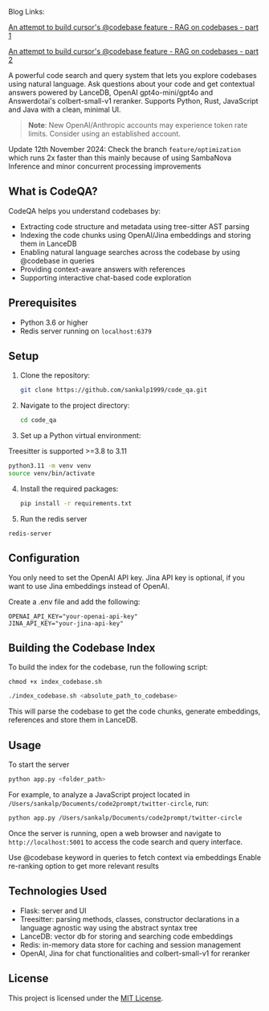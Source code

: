 

Blog Links:

[An attempt to build cursor's @codebase feature - RAG on codebases - part 1](https://blog.lancedb.com/rag-codebase-1/)

[An attempt to build cursor's @codebase feature - RAG on codebases - part 2](https://blog.lancedb.com/building-rag-on-codebases-part-2/)

A powerful code search and query system that lets you explore codebases using natural language. Ask questions about your code and get contextual answers powered by LanceDB, OpenAI gpt4o-mini/gpt4o and Answerdotai's colbert-small-v1 reranker. Supports Python, Rust, JavaScript and Java with a clean, minimal UI.

> **Note**: New OpenAI/Anthropic accounts may experience token rate limits. Consider using an established account.

Update 12th November 2024: Check the branch `feature/optimization` which runs 2x faster than this mainly because of using SambaNova Inference and minor concurrent processing improvements

## What is CodeQA?

CodeQA helps you understand codebases by:
- Extracting code structure and metadata using tree-sitter AST parsing
- Indexing the code chunks using OpenAI/Jina embeddings and storing them in LanceDB
- Enabling natural language searches across the codebase by using @codebase in queries
- Providing context-aware answers with references
- Supporting interactive chat-based code exploration


## Prerequisites

- Python 3.6 or higher
- Redis server running on `localhost:6379`

## Setup

1. Clone the repository:

   ```bash
   git clone https://github.com/sankalp1999/code_qa.git
   ```

2. Navigate to the project directory:

   ```bash
   cd code_qa
   ```

3. Set up a Python virtual environment:

 Treesitter is supported >=3.8 to 3.11

   ```bash
   python3.11 -m venv venv
   source venv/bin/activate
   ```

4. Install the required packages:

   ```bash
   pip install -r requirements.txt
   ```

5. Run the redis server
```
redis-server
```

## Configuration
You only need to set the OpenAI API key. Jina API key is optional, if you want to use Jina embeddings instead of OpenAI.

Create a .env file and add the following:

```
OPENAI_API_KEY="your-openai-api-key"
JINA_API_KEY="your-jina-api-key"
```
## Building the Codebase Index

To build the index for the codebase, run the following script:


```
chmod +x index_codebase.sh
```

```bash
./index_codebase.sh <absolute_path_to_codebase>
```

This will parse the codebase to get the code chunks, generate embeddings, references and store them in LanceDB.

## Usage

To start the server

```bash
python app.py <folder_path>
```

For example, to analyze a JavaScript project located in `/Users/sankalp/Documents/code2prompt/twitter-circle`, run:

```bash
python app.py /Users/sankalp/Documents/code2prompt/twitter-circle
```

Once the server is running, open a web browser and navigate to `http://localhost:5001` to access the code search and query interface.

Use @codebase keyword in queries to fetch context via embeddings 
Enable re-ranking option to get more relevant results


## Technologies Used

- Flask: server and UI
- Treesitter: parsing methods, classes, constructor declarations in a language agnostic way using the abstract syntax tree
- LanceDB: vector db for storing and searching code embeddings
- Redis: in-memory data store for caching and session management
- OpenAI, Jina for chat functionalities and colbert-small-v1 for reranker


## License

This project is licensed under the [MIT License](LICENSE).
